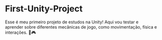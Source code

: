 # First-Unity-Project
Esse é meu primeiro projeto de estudos na Unity! Aqui vou testar e aprender sobre diferentes mecânicas de jogo, como movimentação, física e interações.  🚀🎮

